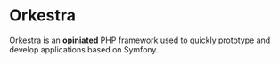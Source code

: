 # Orkestra
Orkestra is an **opiniated** PHP framework used to quickly prototype and develop applications based on Symfony. 
